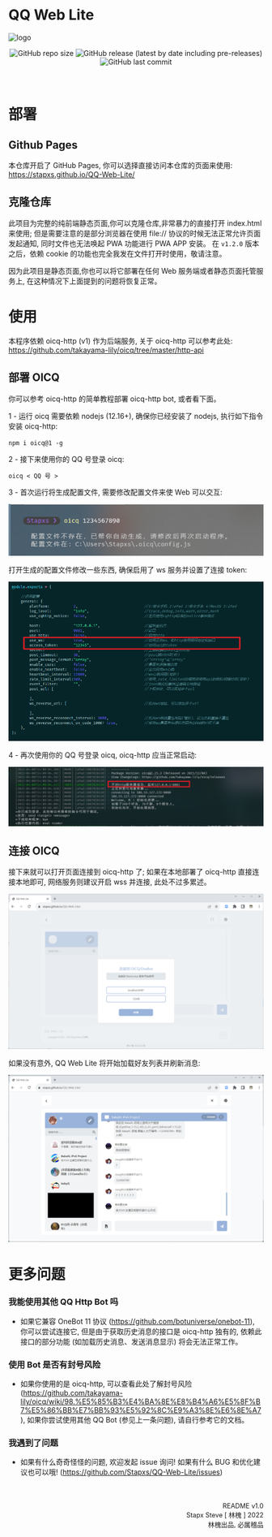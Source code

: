 # QQ Web Lite
![logo](https://raw.githubusercontent.com/Stapxs/QQ-Web-Lite/main/topbar.png)

<div align="center">
    <div>
        <img alt="GitHub repo size" src="https://img.shields.io/github/repo-size/Stapxs/QQ-Web-Lite?style=for-the-badge">
        <img alt="GitHub release (latest by date including pre-releases)" src="https://img.shields.io/github/v/release/Stapxs/QQ-Web-Lite?include_prereleases&style=for-the-badge">
        <img alt="GitHub last commit" src="https://img.shields.io/github/last-commit/Stapxs/QQ-Web-Lite?style=for-the-badge">
    </div>
</div>
<br>
<br>

# 部署

## Github Pages
本仓库开启了 GitHub Pages, 你可以选择直接访问本仓库的页面来使用: https://stapxs.github.io/QQ-Web-Lite/

## 克隆仓库
此项目为完整的纯前端静态页面,你可以克隆仓库,非常暴力的直接打开 index.html 来使用; 但是需要注意的是部分浏览器在使用 file:// 协议的时候无法正常允许页面发起通知, 同时文件也无法唤起 PWA 功能进行 PWA APP 安装。
在 `v1.2.0` 版本之后，依赖 cookie 的功能也完全我发在文件打开时使用，敬请注意。

因为此项目是静态页面,你也可以将它部署在任何 Web 服务端或者静态页面托管服务上, 在这种情况下上面提到的问题将恢复正常。


# 使用
本程序依赖 oicq-http (v1) 作为后端服务, 关于 oicq-http 可以参考此处: https://github.com/takayama-lily/oicq/tree/master/http-api

## 部署 OICQ
你可以参考 oicq-http 的简单教程部署 oicq-http bot, 或者看下面。

1 - 运行 oicq 需要依赖 nodejs (12.16+), 确保你已经安装了 nodejs, 执行如下指令安装 oicq-http:

`npm i oicq@1 -g`

2 - 接下来使用你的 QQ 号登录 oicq:

`oicq < QQ 号 >`

3 - 首次运行将生成配置文件, 需要修改配置文件来使 Web 可以交互:

![首次运行 oicq](src/readme/fist_run_oicq.png)

打开生成的配置文件修改一些东西, 确保启用了 ws 服务并设置了连接 token:

![设置 oicq](src/readme/oicq_config.png)

4 - 再次使用你的 QQ 号登录 oicq, oicq-http 应当正常启动:

![启动 oicq](src/readme/oicq_end.png)

## 连接 OICQ
接下来就可以打开页面连接到 oicq-http 了; 如果在本地部署了 oicq-http 直接连接本地即可, 网络服务则建议开启 wss 并连接, 此处不过多累述。

![连接 oicq](src/readme/QWL_connect.png)

如果没有意外, QQ Web Lite 将开始加载好友列表并刷新消息:

![结束](src/readme/QWL_end.png)


# 更多问题
### 我能使用其他 QQ Http Bot 吗
- 如果它兼容 OneBot 11 协议 (https://github.com/botuniverse/onebot-11), 你可以尝试连接它, 但是由于获取历史消息的接口是 oicq-http 独有的, 依赖此接口的部分功能 (如加载历史消息、发送消息显示) 将会无法正常工作。

### 使用 Bot 是否有封号风险
- 如果你使用的是 oicq-http, 可以查看此处了解封号风险 (https://github.com/takayama-lily/oicq/wiki/98.%E5%85%B3%E4%BA%8E%E8%B4%A6%E5%8F%B7%E5%86%BB%E7%BB%93%E5%92%8C%E9%A3%8E%E6%8E%A7), 如果你尝试使用其他 QQ Bot (参见上一条问题), 请自行参考它的文档。

### 我遇到了问题
- 如果有什么奇奇怪怪的问题, 欢迎发起 issue 询问! 如果有什么 BUG 和优化建议也可以哦! (https://github.com/Stapxs/QQ-Web-Lite/issues)


<br>
<br>
<div align="right">
    <font style="font-size: 0.8rem">README v1.0</font><br>
    <font style="font-size: 0.8rem">Stapx Steve [ 林槐 ] 2022</font><br>
    <font style="font-size: 0.8rem">林槐出品, 必属稽品</font>
</div>
